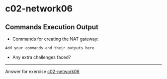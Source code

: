 # c02-network06

## Commands Execution Output

- Commands for creating the NAT gateway:
```
Add your commands and their outputs here
```

- Any extra challenges faced?


<!-- Don't change anything below this point-->
***
Answer for exercise [c02-network06](https://github.com/devopsacademyau/academy/blob/893381c6f0b69434d9e8597d3d4b1c17f9bc1371/classes/02class/exercises/c02-network06/README.md)
